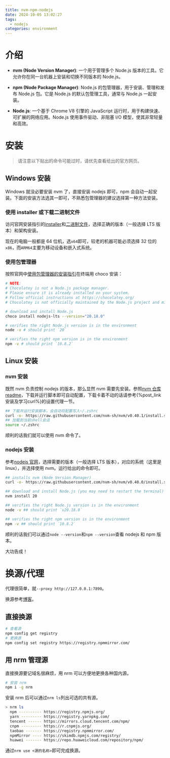 ```yaml
---
title: nvm-npm-nodejs
date: 2024-10-05 13:02:27
tags:
  - nodejs
categories: environment
---
```


<meta name="referrer" content="no-referrer" />

<!-- toc -->

# 介绍

- **nvm (Node Version Manager)**: 一个用于管理多个 Node.js 版本的工具。它允许你在同一台机器上安装和切换不同版本的 Node.js。

- **npm (Node Package Manager)**: Node.js 的包管理器，用于安装、管理和发布 Node.js 包。它是 Node.js 的默认包管理工具，通常与 Node.js 一起安装。

- **Node.js**: 一个基于 Chrome V8 引擎的 JavaScript 运行时，用于构建快速、可扩展的网络应用。Node.js 使用事件驱动、非阻塞 I/O 模型，使其非常轻量和高效。

# 安装

> 请注意以下贴出的命令可能过时，请优先查看给出的官方网页。

## Windows 安装

Windows 就没必要安装 nvm 了，直接安装 nodejs 即可，npm 会自动一起安装。下面的安装方法选其一即可，不熟悉包管理器的建议选择第一种方法安装。

### 使用 installer 或下载二进制文件

访问官网安装指引的[installer](https://nodejs.org/en/download/prebuilt-installer)和[二进制文件](https://nodejs.org/en/download/prebuilt-binaries)，选择正确的版本（一般选择 LTS 版本）和架构安装。

现在的电脑一般都是 64 位机，选`x64`即可，较老的机器可能必须选择 32 位的`x86`，而`ARM64`主要为移动设备和嵌入式系统。

### 使用包管理器

按照官网中[使用包管理器的安装指引](https://nodejs.org/en/download/package-manager)在终端用 choco 安装：

```sh
# NOTE:
# Chocolatey is not a Node.js package manager.
# Please ensure it is already installed on your system.
# Follow official instructions at https://chocolatey.org/
# Chocolatey is not officially maintained by the Node.js project and might not support the v20.18.0 version of Node.js

# download and install Node.js
choco install nodejs-lts --version="20.18.0"

# verifies the right Node.js version is in the environment
node -v # should print `20`

# verifies the right npm version is in the environment
npm -v # should print `10.8.2`
```

## Linux 安装

### nvm 安装

既然 nvm 负责控制 nodejs 的版本，那么显然 nvm 需要先安装。参照[nvm 仓库 readme](https://github.com/nvm-sh/nvm##installing-and-updating)，下载并运行脚本即可自动配置，下载卡着不动的话请参考{%post_link 安装及学习curl%}的设置代理一节。

```sh
## 下载并运行安装脚本，会自动将配置写入~/.zshrc
curl -o- https://raw.githubusercontent.com/nvm-sh/nvm/v0.40.1/install.sh | bash
## 加载到当前shell会话
source ~/.zshrc
```

顺利的话我们就可以使用 nvm 命令了。

### nodejs 安装

参考[nodejs 官网](https://nodejs.org/zh-cn/download/package-manager)，选择需要的版本（一般选择 LTS 版本），对应的系统（这里是 linux），并选择使用 nvm。运行给出的命令即可。

```sh
## installs nvm (Node Version Manager)
curl -o- https://raw.githubusercontent.com/nvm-sh/nvm/v0.40.0/install.sh | bash

## download and install Node.js (you may need to restart the terminal)
nvm install 20

## verifies the right Node.js version is in the environment
node -v ## should print `v20.18.0`

## verifies the right npm version is in the environment
npm -v ## should print `10.8.2`
```

顺利的话我们可以通过`node --version`和`npm --version`查看 nodejs 和 npm 版本。

大功告成！

# 换源/代理

代理很简单，就`--proxy http://127.0.0.1:7890`。

换源参考[博客](https://cloud.tencent.com/developer/article/2197312)。

## 直接换源

```sh
# 查看源
npm config get registry
# 更换源
npm config set registry https://registry.npmmirror.com/
```

## 用 nrm 管理源

直接换源要记域名很麻烦，用 nrm 可以方便地更换各种国内源。

```sh
# 安装 nrm
npm i -g nrm
```

安装 nrm 后可以通过`nrm ls`列出可选的共有源。

```sh
> nrm ls
  npm ---------- https://registry.npmjs.org/
  yarn --------- https://registry.yarnpkg.com/
  tencent ------ https://mirrors.cloud.tencent.com/npm/
  cnpm --------- https://r.cnpmjs.org/
  taobao ------- https://registry.npmmirror.com/
  npmMirror ---- https://skimdb.npmjs.com/registry/
  huawei ------- https://repo.huaweicloud.com/repository/npm/
```

通过`nrm use <源的名称>`即可完成换源。


